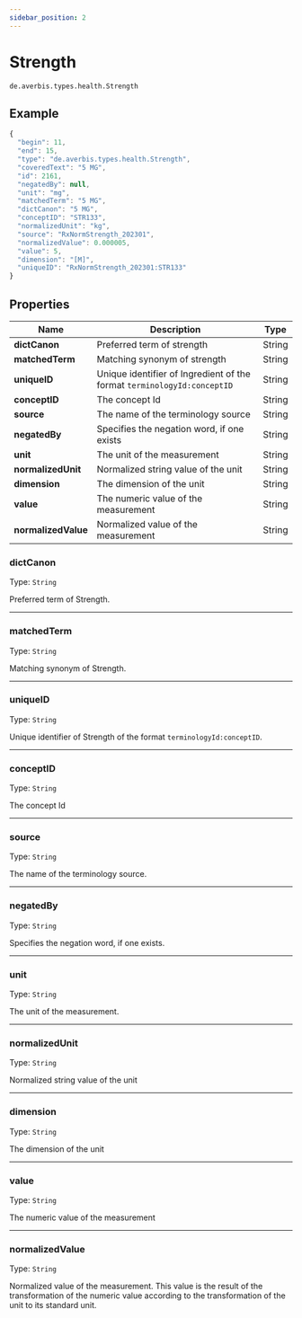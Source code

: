 ```yaml
---
sidebar_position: 2
---
```


# Strength

`de.averbis.types.health.Strength`

## Example

```js title="THE STRENGTH OBJECT"
{
  "begin": 11,
  "end": 15,
  "type": "de.averbis.types.health.Strength",
  "coveredText": "5 MG",
  "id": 2161,
  "negatedBy": null,
  "unit": "mg",
  "matchedTerm": "5 MG",
  "dictCanon": "5 MG",
  "conceptID": "STR133",
  "normalizedUnit": "kg",
  "source": "RxNormStrength_202301",
  "normalizedValue": 0.000005,
  "value": 5,
  "dimension": "[M]",
  "uniqueID": "RxNormStrength_202301:STR133"
}
```

## Properties
<table>
  <thead>
    <tr>
      <th width="20%">Name</th>
      <th width="70%">Description</th>
       <th width="10%">Type</th>
    </tr>
  </thead>
  <tbody>
    <tr>
      <td><b>dictCanon</b></td>
      <td>Preferred term of strength</td>
      <td>String</td>
    </tr>
     <tr>
      <td><b>matchedTerm</b></td>
      <td>Matching synonym of strength</td>
      <td>String</td>
    </tr>
    <tr>
      <td><b>uniqueID</b></td>
      <td>Unique identifier of Ingredient of the format <code>terminologyId:conceptID</code></td>
      <td>String</td>
    </tr>
    <tr>
      <td><b>conceptID</b></td>
      <td>The concept Id</td>
      <td>String</td>
    </tr>
    <tr>
      <td><b>source</b></td>
      <td>The name of the terminology source</td>
      <td>String</td>
    </tr>
    <tr>
      <td><b>negatedBy</b></td>
      <td>Specifies the negation word, if one exists</td>
      <td>String</td>
    </tr>
    <tr>
      <td><b>unit</b></td>
      <td>The unit of the measurement</td>
      <td>String</td>
    </tr>
    <tr>
      <td><b>normalizedUnit</b></td>
      <td>Normalized string value of the unit</td>
      <td>String</td>
    </tr>
    <tr>
      <td><b>dimension</b></td>
      <td>The dimension of the unit</td>
      <td>String</td>
    </tr>
    <tr>
      <td><b>value</b></td>
      <td>The numeric value of the measurement</td>
      <td>String</td>
    </tr>
    <tr>
      <td><b>normalizedValue</b></td>
      <td>Normalized value of the measurement</td>
      <td>String</td>
    </tr>

  </tbody>
</table>


### dictCanon 
Type: `String`

Preferred term of Strength.

---

### matchedTerm
Type: `String`

Matching synonym of Strength.

---

### uniqueID
Type: `String`

Unique identifier of Strength of the format `terminologyId:conceptID`.

---


### conceptID
Type: `String`

The concept Id

---

### source
Type: `String`

The name of the terminology source.

---

### negatedBy
Type: `String`

Specifies the negation word, if one exists.


---

### unit
Type: `String`

The unit of the measurement.


---

### normalizedUnit
Type: `String`

Normalized string value of the unit


---

### dimension
Type: `String`

The dimension of the unit

---

### value
Type: `String`

The numeric value of the measurement

---

### normalizedValue
Type: `String`

Normalized value of the measurement. This value is the result of the transformation of the numeric value according to the transformation of the unit to its standard unit.

